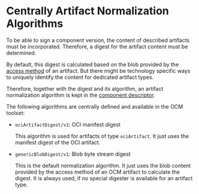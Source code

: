 # Centrally Artifact Normalization Algorithms


To be able to sign a component version, the content of described artifacts
must be incorporated. Therefore, a digest for the artifact content must be
determined.

By default, this digest is calculated based on the blob provided by the 
[access method](../../ocm/model.md#artifact-access)
of an artifact. But there might be technology specific ways to uniquely identify
the content for dedicated artifact types.

Therefore, together with the digest and its algorithm, an artifact normalization
algorithm is kept in the [component descriptor](../../ocm/model.md#component-descriptor).

The following algorithms are centrally defined and available in the OCM toolset:

- `ociArtifactDigest/v1`: OCI manifest digest

  This algorithm is used for artifacts of type `ociArtifact`. It just uses the
  manifest digest of the OCI artifact.

- `genericBlobDigest/v1`: Blob byte stream digest
  
  This is the default normalization algorithm. It just uses the blob content
  provided by the access method of an OCM artifact to calculate the digest. 
  It is always used, if no special digester is available for an artifact type.